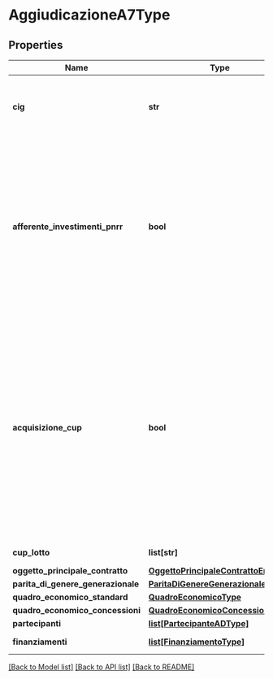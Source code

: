 # AggiudicazioneA7Type

## Properties
Name | Type | Description | Notes
------------ | ------------- | ------------- | -------------
**cig** | **str** | CIG affidamento incarico esterno di progettazione (in caso di progettista esterno) | 
**afferente_investimenti_pnrr** | **bool** | L’appalto o concessione è afferente gli investimenti pubblici finanziati, in tutto o in parte, con le risorse previste dal PNRR (Piano Nazionale di Ripresa e Resilienza) e/o dal PNC (Piano nazionale per gli investimenti complementari)? | 
**acquisizione_cup** | **bool** | Il contratto è finalizzato alla realizzazione di progetti d&#x27;investimento pubblico per i quali è prevista l&#x27;acquisizione del codice CUP ai sensi dell&#x27;art. 11 L. 3/2003 e ss.mm.? (E&#x27; necessario acquisire e comunicare il CUP per interventi finanziati, anche in parte, con risorse Comunitarie) (Si/No) | [optional] 
**cup_lotto** | **list[str]** | Cup associati al lotto | [optional] 
**oggetto_principale_contratto** | [**OggettoPrincipaleContrattoEnum**](OggettoPrincipaleContrattoEnum.md) |  | [optional] 
**parita_di_genere_generazionale** | [**ParitaDiGenereGenerazionaleType**](ParitaDiGenereGenerazionaleType.md) |  | [optional] 
**quadro_economico_standard** | [**QuadroEconomicoType**](QuadroEconomicoType.md) |  | [optional] 
**quadro_economico_concessioni** | [**QuadroEconomicoConcessioniType**](QuadroEconomicoConcessioniType.md) |  | [optional] 
**partecipanti** | [**list[PartecipanteADType]**](PartecipanteADType.md) |  | 
**finanziamenti** | [**list[FinanziamentoType]**](FinanziamentoType.md) | Dati relativi ai finanziamenti | [optional] 

[[Back to Model list]](../README.md#documentation-for-models) [[Back to API list]](../README.md#documentation-for-api-endpoints) [[Back to README]](../README.md)

